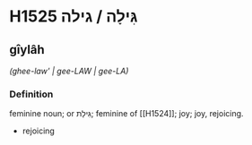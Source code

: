 # H1525 גִּילָה / גילה

## gîylâh

_(ghee-law' | ɡee-LAW | ɡee-LA)_

### Definition

feminine noun; or גִּילַת; feminine of [[H1524]]; joy; joy, rejoicing.

- rejoicing
